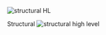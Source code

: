 ![structural HL](https://user-images.githubusercontent.com/66769668/153698660-a0ceec74-6f7a-4ac3-821b-7bfe0d265b59.png)

Structural ![structural high level](https://user-images.githubusercontent.com/66769668/153698663-084df296-98b3-47be-a0de-d3f73e898ec8.png)
